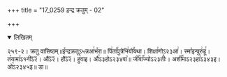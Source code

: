 +++
title = "17_0259 इन्द्र क्रतुम् - 02"

+++
<details open><summary>लिखितम्</summary>

२५९-२। क्रतु वासिष्ठम्॥इ꣤न्द्रक्रतूऽ५न्नआ꣯भ꣤रा॥ पि꣢ता꣡꣯पुत्रेभि꣢यो꣡꣯यथा। शिक्षा꣯णोऽ२३आ꣢। स्मा꣡इन्पुरु꣢हू꣯। त꣡यामा꣢ऽ१नीऽ᳒२᳒। औऽ᳒२᳒। हौऽ᳒२᳒। हु꣡वाइ। औ꣢ऽ३होऽ२३४वा꣥॥ जी꣢꣯वा꣡꣯ज्योऽ२३तीः꣢। अशी꣡꣯माऽ२३हा꣢ऽ३४३इ। ओ꣡ऽ२३४५इ॥ डा॥
</details>